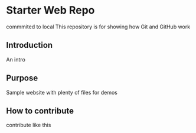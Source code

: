 # Starter Web Repo

commmited to local
This repository is for showing how Git and GitHub work

## Introduction

An intro 

## Purpose

Sample website with plenty of files for demos

## How to contribute

contribute like this 

